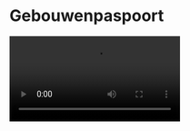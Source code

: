 # Gebouwenpaspoort

<video src="https://user-images.githubusercontent.com/2183313/203753767-f1efe496-2503-4785-ad21-d52223b6975e.mov" />

## Get started

```sh
# Install meilisearch using homebrew (or other)
brew install meilisearch
# Run meilisearch server
meilisearch
# Install NPM dependencies
pnpm i
# Run server locally
pnpm dev
# Visit http://localhost:3030
# Press `import`
# Search things!
```

Create a `.env` to set some optional vars, which are important to set in production.

```ini
VITE_MEILI_API_KEY={key}
VITE_MEILI_SERVER={url}
```

## Deploying

- Front on Github pages, just push and the CI action will do the rest. [https://gbp2.pandata.nl]
- Meilisearch on DigitalOcean at [http://meili.pandata.nl:7700], see command below:

```h
docker run -it \
  -d --restart unless-stopped \
  -p 7700:7700 \
  -e MEILI_MASTER_KEY='masterkey'\
  -v $(pwd)/meili_data:/meili_data \
  getmeili/meilisearch:v0.29
````

